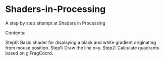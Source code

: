 # Shaders-in-Processing
A step by step attempt at Shaders in Processing


Contents:

Step0:  Basic shader for displaying a black and white gradient originating from mouse position.
Step1:  Draw the line x=y.
Step2:  Calculate quadrants based on glFragCoord. 
